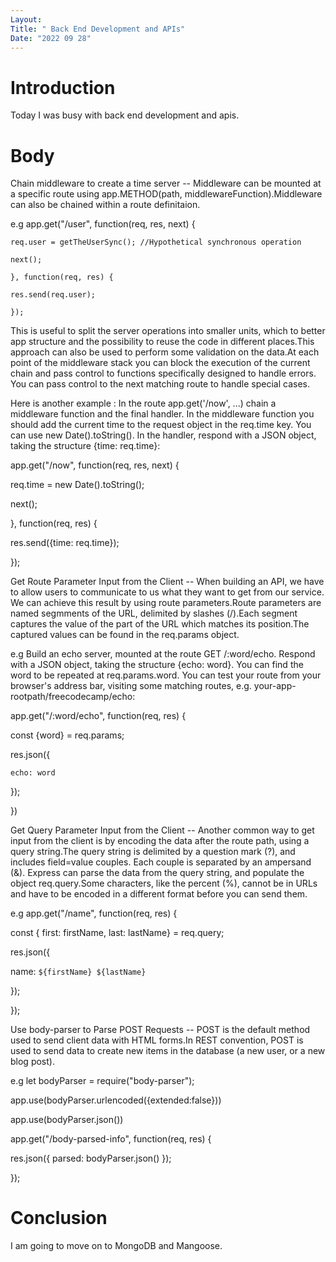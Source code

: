 ```yaml
---
Layout:
Title: " Back End Development and APIs"
Date: "2022 09 28"
---
```


# Introduction
Today I was busy with back end development and apis.

# Body
Chain middleware to create a time server -- Middleware can be mounted at a specific route using app.METHOD(path, middlewareFunction).Middleware can also be chained within a route definitaion.

e.g app.get("/user", function(req, res, next) {

    req.user = getTheUserSync(); //Hypothetical synchronous operation

    next();

    }, function(req, res) {

    res.send(req.user);

    });
    
This is useful to split the server operations into smaller units, which to better app structure and the possibility to reuse the code in different places.This approach can also be used to perform some validation on the data.At each point of the middleware stack you can block the execution of the current chain and pass control to functions specifically designed to handle errors. You can pass control to the next matching route to handle special cases.

Here is another example :
In the route app.get('/now', ...) chain a middleware function and the final handler. In the middleware function you should add the current time to the request object in the req.time key. You can use new Date().toString(). In the handler, respond with a JSON object, taking the structure {time: req.time}:

app.get("/now", function(req, res, next) {

  req.time = new Date().toString();

  next();

}, function(req, res) {

  res.send({time: req.time});

});
    
Get Route Parameter Input from the Client -- When building an API, we have to allow users to communicate to us what they want to get from our service. We can achieve this result by using route parameters.Route parameters are named segmments of the URL, delimited by slashes (/).Each segment captures the value of the part of the URL which matches its position.The captured values can be found in the req.params object.

e.g Build an echo server, mounted at the route GET /:word/echo. Respond with a JSON object, taking the structure {echo: word}. You can find the word to be repeated at req.params.word. You can test your route from your browser's address bar, visiting some matching routes, e.g. your-app-rootpath/freecodecamp/echo:

app.get("/:word/echo", function(req, res) {

  const {word} = req.params;

  res.json({

    echo: word

  });

})


Get Query Parameter Input from the Client -- Another common way to get input from the client is by encoding the data after the route path, using a query string.The query string is delimited by a question mark (?), and includes field=value couples. Each couple is separated by an ampersand (&). Express can parse the data from the query string, and populate the object req.query.Some characters, like the percent (%), cannot be in URLs and have to be encoded in a different format before you can send them. 

e.g app.get("/name", function(req, res) {

  const { first: firstName, last: lastName} = req.query;

 res.json({
    
   name: `${firstName} ${lastName}`

 });

});


Use body-parser to Parse POST Requests -- POST is the default method used to send client data with HTML forms.In REST convention, POST is used to send data to create new items in the database (a new user, or a new blog post). 

e.g 
let bodyParser = require("body-parser"); 

app.use(bodyParser.urlencoded({extended:false})) 

app.use(bodyParser.json())

app.get("/body-parsed-info", function(req, res) {

  res.json({ parsed: bodyParser.json() });

});

# Conclusion
I am going to move on to MongoDB and Mangoose.